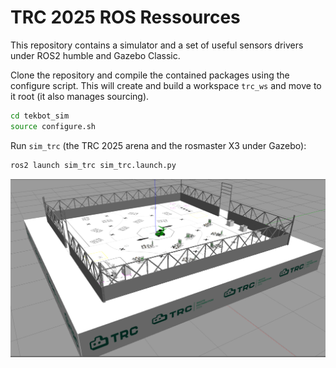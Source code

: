 # TRC 2025 ROS Ressources

This repository contains a simulator and a set of useful sensors drivers under ROS2 humble and Gazebo Classic.

Clone the repository and compile the contained packages using the configure script.
This will create and build a workspace `trc_ws` and move to it root (it also manages sourcing).

```bash
cd tekbot_sim
source configure.sh
```

Run `sim_trc` (the TRC 2025 arena and the rosmaster X3 under Gazebo):

```bash
ros2 launch sim_trc sim_trc.launch.py
```

![sim_trc](./assets/sim_trc_2025.png)
